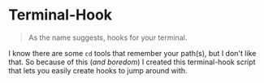 # Terminal-Hook

> As the name suggests, hooks for your terminal.

I know there are some `cd` tools that remember your path(s), but I don't like that.
So because of this (_and boredom_) I created this terminal-hook script that lets you easily create hooks to jump around with.
